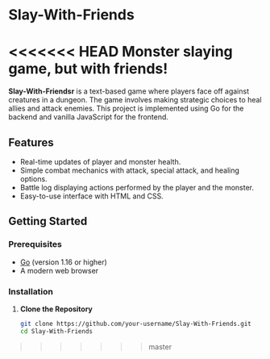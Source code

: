 # Slay-With-Friends
<<<<<<< HEAD
Monster slaying game, but with friends!
=======

**Slay-With-Friendsr** is a text-based game where players face off against creatures in a dungeon. The game involves making strategic choices to heal allies and attack enemies. This project is implemented using Go for the backend and vanilla JavaScript for the frontend.

## Features

- Real-time updates of player and monster health.
- Simple combat mechanics with attack, special attack, and healing options.
- Battle log displaying actions performed by the player and the monster.
- Easy-to-use interface with HTML and CSS.

## Getting Started

### Prerequisites

- [Go](https://golang.org/dl/) (version 1.16 or higher)
- A modern web browser

### Installation

1. **Clone the Repository**

   ```sh
   git clone https://github.com/your-username/Slay-With-Friends.git
   cd Slay-With-Friends
>>>>>>> master
